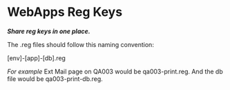 # WebApps Reg Keys

***Share reg keys in one place.***

The .reg files should follow this naming convention:

[env]-[app]-[db].reg

*For example*
Ext Mail page on QA003 would be qa003-print.reg. And the db file would be qa003-print-db.reg.
